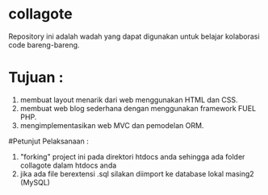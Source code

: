 collagote
=========

Repository ini adalah wadah yang dapat digunakan untuk belajar kolaborasi code bareng-bareng.

# Tujuan :

1. membuat layout menarik dari web menggunakan HTML dan CSS.
2. membuat web blog sederhana dengan menggunakan framework FUEL PHP.
3. mengimplementasikan web MVC dan pemodelan ORM.

#Petunjut Pelaksanaan :

1. "forking" project ini pada direktori htdocs anda sehingga ada folder collagote dalam htdocs anda
2. jika ada file berextensi .sql silakan diimport ke database lokal masing2 (MySQL)

